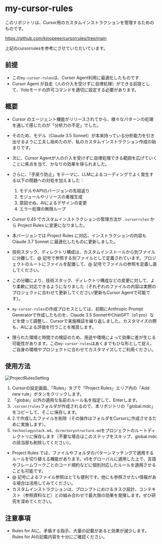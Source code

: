 # my-cursor-rules 

このリポジトリは、Cursor用のカスタムインストラクションを管理するためのものです。

https://github.com/kinopeee/cursorrules/tree/main

上記のcursorrulesを参考にさせていただいています。

## 前提

- この`my-cursor-rules`は、Cursor Agent利用に最適化したものです
- Cursor Agent が自走（人の介入を受けずに自律処理）ができる前提として、Yoloモードの許可コマンドを適切に設定する必要があります。


## 概要

- Cursor のエージェント機能がリリースされてから、様々なパターンの処理を通して感じたのが「分析力の不足」でした。
- そのため、モデル（Claude 3.5 Sonnet）が本来持っている分析能力を引き出せるように工夫し始めたのが、私のカスタムインストラクション作成の始まりです。

- 次に、Cursor Agentが人の介入を受けずに自律処理できる範囲を広げていくことに焦点を当て、かなりの効果を得られました。

- さらに、「手戻り防止」をテーマに、LLMによるコーディングでよく発生する以下の問題への対処を加えました：
  1. モデルやAPIのバージョンの先祖返り
  1. モジュールやリソースの重複生成
  1. 意図せぬ、AIによるデザインの変更
  1. エラー処理の無限ループ

- Cursor 0.45 でカスタムインストラクションの管理方法が `.cursorrules` から Project Rules に変更になりました。
- 本バージョンでは Project Rules に対応、インストラクションの内容も Claude 3.7 Sonnet に最適化したものに更新しました。

- 技術スタック、ディレクトリ構成は、カスタムインストールから別ファイルに分離して、@ 記号で参照する別ファイルとして定義されています。プロジェクトのルートにファイルを配置して、@ 記号でファイルの参照を定義し直してください。

- この分離により、技術スタック、ディレクトリ構成などの変更に対して、より柔軟に対応できるようになりました（それぞれのファイルの内容は実際のプロジェクトに合わせて更新してください/更新もCursor Agentで可能です）。

- `my-cursor-rules`の作成プロセスとしては、初期にAnthropic Prompt Generatorで作成したものを、Claude 3.5 SonnetやChatGPT（o1 pro）などを使って調整し、Cursorで実施検証を繰り返しました。カスタマイズの際も、AIによる評価を行うことを推奨します。

- 限られた環境と時間での検証のため、用途や環境によって効果に差が生じる可能性があります。この`my-cursor-rules`はあくまでもひな形として捉え、ご自身の環境やプロジェクトに合わせてカスタマイズしてご利用ください。


## 使用方法

![ProjectRulesSetting](images/ProjectRulesSetting.png)
1. Cursorの設定画面、「Rules」タブで「Project Rules」エリア内の「Add new rule」ボタンをクリックします。
2. 「global」以外の適用な名前のルール名を指定して、Enterします。
3. `.cursor/rules`フォルダが作成されるので、本リポジトリの「global.mdc」をコピーして、そこに保存します。
4. 2.で作成したファイルを削除（その操作はフォルダをCursorに作成させるために実施します）。
5. `technologystack.md`、`directorystructure.md`をプロジェクトのルートディレクトリに保存します（不要な場合はこのステップをスキップ、global.mdcの該当部も削除してください）。

- Project Rules では、ファイルやフォルダのパターンマッチングで適用するルールを切り替える機能があります。v5をグローバルに適用した上で、言語やフレームワークごとのコード規約などに個別対応したルールを適用させることも可能です。
- @ 記号によるファイル参照はとても便利です。他にも参照させたい情報がある場合は活用してみてください。
- カスタムインストラクションは、プロンプトにおけるタスク設計、コンテキスト（参照資料など）との組み合わせで最大限の効果を発揮します。ぜひ研究を深めてください。

## 注意事項

- Rules for AIに、矛盾する指示、大量の記載があると効果が減少します。Rules for AIの記載内容を十分にご確認ください。



